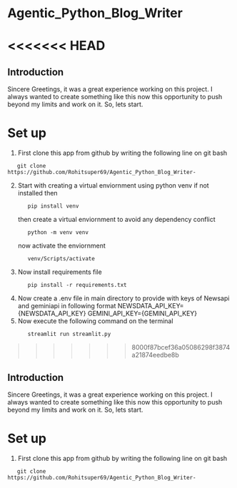 # Agentic_Python_Blog_Writer
<<<<<<< HEAD
=======

## Introduction

Sincere Greetings, it was a great experience working on this project. I always wanted to create something like this now this opportunity to push beyond my limits and work on it. So, lets start.

# Set up

1. First clone this app from github by writing the following line on git bash

```
   git clone https://github.com/Rohitsuper69/Agentic_Python_Blog_Writer-

```
2. Start with creating a virtual enviornment using python venv if not installed then
   ```
      pip install venv
   ```
   then create a virtual enviornment to avoid any dependency conflict
   ```
      python -m venv venv
   ```
   now activate the enviornment
   ```
      venv/Scripts/activate
   ```
3. Now install requirements file
   ```
      pip install -r requirements.txt
   ```
4. Now create a .env file in main directory to provide with keys of Newsapi and geminiapi in following format
   NEWSDATA_API_KEY={NEWSDATA_API_KEY}
   GEMINI_API_KEY={GEMINI_API_KEY}
5. Now execute the following command on the terminal
   ```
      streamlit run streamlit.py
   ```
   
>>>>>>> 8000f87bcef36a05086298f3874a21874eedbe8b

## Introduction

Sincere Greetings, it was a great experience working on this project. I always wanted to create something like this now this opportunity to push beyond my limits and work on it. So, lets start.

# Set up

1. First clone this app from github by writing the following line on git bash

```
   git clone https://github.com/Rohitsuper69/Agentic_Python_Blog_Writer-

```

